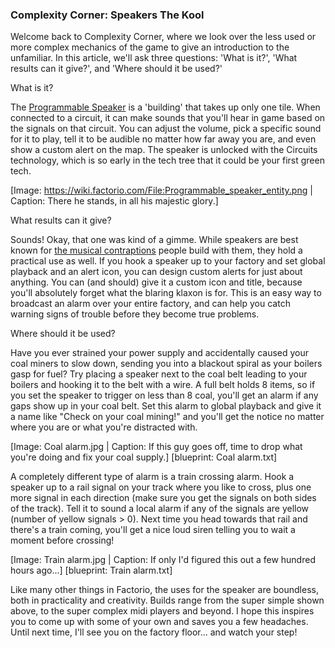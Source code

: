 ### Complexity Corner: Speakers <author>The Kool</author>

Welcome back to Complexity Corner, where we look over the less used or more complex mechanics of the game to give an introduction to the unfamiliar.  In this article, we'll ask three questions: 'What is it?', 'What results can it give?', and 'Where should it be used?'

What is it?

The [Programmable Speaker](https://wiki.factorio.com/Programmable_speaker) is a 'building' that takes up only one tile.  When connected to a circuit, it can make sounds that you'll hear in game based on the signals on that circuit.  You can adjust the volume, pick a specific sound for it to play, tell it to be audible no matter how far away you are, and even show a custom alert on the map.  The speaker is unlocked with the Circuits technology, which is so early in the tech tree that it could be your first green tech.

[Image: https://wiki.factorio.com/File:Programmable_speaker_entity.png | Caption: There he stands, in all his majestic glory.]

What results can it give?

Sounds!  Okay, that one was kind of a gimme.  While speakers are best known for [the musical contraptions](https://miditorio.com/) people build with them, they hold a practical use as well.  If you hook a speaker up to your factory and set global playback and an alert icon, you can design custom alerts for just about anything.  You can (and should) give it a custom icon and title, because you'll absolutely forget what the blaring klaxon is for.  This is an easy way to broadcast an alarm over your entire factory, and can help you catch warning signs of trouble before they become true problems.

Where should it be used?

Have you ever strained your power supply and accidentally caused your coal miners to slow down, sending you into a blackout spiral as your boilers gasp for fuel?  Try placing a speaker next to the coal belt leading to your boilers and hooking it to the belt with a wire.  A full belt holds 8 items, so if you set the speaker to trigger on less than 8 coal, you'll get an alarm if any gaps show up in your coal belt.  Set this alarm to global playback and give it a name like "Check on your coal mining!" and you'll get the notice no matter where you are or what you're distracted with.

[Image: Coal alarm.jpg | Caption: If this guy goes off, time to drop what you're doing and fix your coal supply.]
[blueprint: Coal alarm.txt]

A completely different type of alarm is a train crossing alarm.  Hook a speaker up to a rail signal on your track where you like to cross, plus one more signal in each direction (make sure you get the signals on both sides of the track).  Tell it to sound a local alarm if any of the signals are yellow (number of yellow signals > 0).  Next time you head towards that rail and there's a train coming, you'll get a nice loud siren telling you to wait a moment before crossing!

[Image: Train alarm.jpg | Caption: If only I'd figured this out a few hundred hours ago...]
[blueprint: Train alarm.txt]

Like many other things in Factorio, the uses for the speaker are boundless, both in practicality and creativity.  Builds range from the super simple shown above, to the super complex midi players and beyond.  I hope this inspires you to come up with some of your own and saves you a few headaches.  Until next time, I'll see you on the factory floor...  and watch your step!